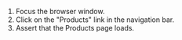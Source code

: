 1. Focus the browser window.
2. Click on the "Products" link in the navigation bar.
3. Assert that the Products page loads.